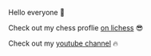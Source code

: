 Hello everyone 👋

Check out my chess proflie [on lichess](https://lichess.org/@/FunnyMan20082500) 😎                                                                                  


Check out my [youtube channel](https://www.youtube.com/c/likeabossmax) 🔥

